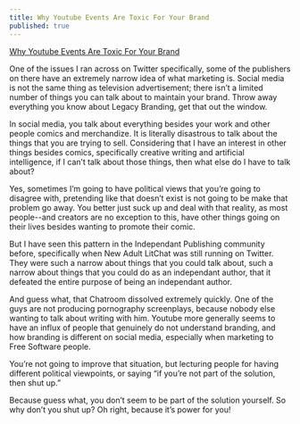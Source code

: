 ```yaml
---
title: Why Youtube Events Are Toxic For Your Brand
published: true
---
```

[Why Youtube Events Are Toxic For Your Brand](https://video.ploud.jp/videos/embed/bc44b4be-e77a-4d08-80ad-a30b36a2fd89)
 
One of the issues I ran across on Twitter specifically, some of the publishers on there have an extremely narrow idea of what marketing is. Social media is not the same thing as television advertisement; there isn’t a limited number of things you can talk about to maintain your brand. Throw away everything you know about Legacy Branding, get that out the window.

In social media, you talk about everything besides your work and other people comics and merchandize. It is literally disastrous to talk about the things that you are trying to sell. Considering that I have an interest in other things besides comics, specifically creative writing and artificial intelligence, if I can’t talk about those things, then what else do I have to talk about?

Yes, sometimes I’m going to have political views that you’re going to disagree with, pretending like that doesn’t exist is not going to be make that problem go away. You better just suck up and deal with that reality, as most people--and creators are no exception to this, have other things going on their lives besides wanting to promote their comic.

But I have seen this pattern in the Independant Publishing community before, specifically when New Adult LitChat was still running on Twitter. They were such a narrow about things that you could talk about, such a narrow about things that you could do as an independant author, that it defeated the entire purpose of being an independant author.

And guess what, that Chatroom dissolved extremely quickly. One of the guys are not producing pornography screenplays, because nobody else wanting to talk about writing with him. Youtube more generally seems to have an influx of people that genuinely do not understand branding, and how branding is different on social media, especially when marketing to Free Software people.

You’re not going to improve that situation, but lecturing people for having different political viewpoints, or saying “if you’re not part of the solution, then shut up.”

Because guess what, you don’t seem to be part of the solution yourself. So why don’t you shut up? Oh right, because it’s power for you!
